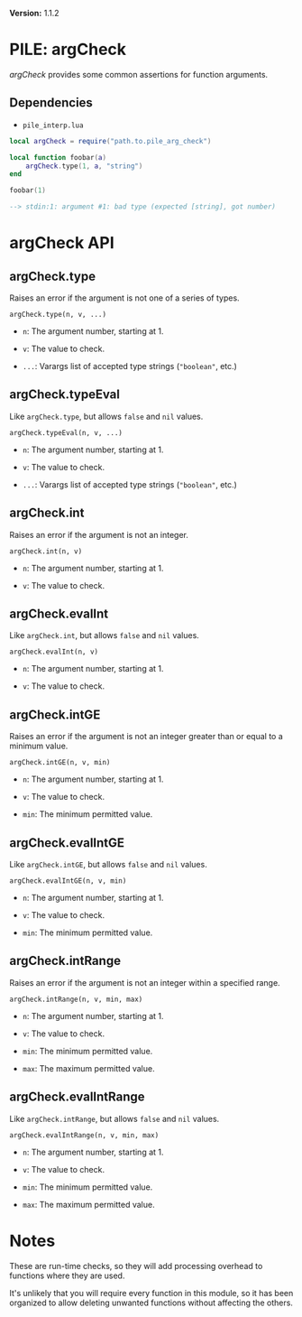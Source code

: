 **Version:** 1.1.2

# PILE: argCheck


*argCheck* provides some common assertions for function arguments.


## Dependencies

* `pile_interp.lua`


```lua
local argCheck = require("path.to.pile_arg_check")

local function foobar(a)
	argCheck.type(1, a, "string")
end

foobar(1)

--> stdin:1: argument #1: bad type (expected [string], got number)
```


# argCheck API

## argCheck.type

Raises an error if the argument is not one of a series of types.

`argCheck.type(n, v, ...)`

* `n`: The argument number, starting at 1.

* `v`: The value to check.

* `...`: Varargs list of accepted type strings (`"boolean"`, etc.)


## argCheck.typeEval

Like `argCheck.type`, but allows `false` and `nil` values.

`argCheck.typeEval(n, v, ...)`

* `n`: The argument number, starting at 1.

* `v`: The value to check.

* `...`: Varargs list of accepted type strings (`"boolean"`, etc.)


## argCheck.int

Raises an error if the argument is not an integer.

`argCheck.int(n, v)`

* `n`: The argument number, starting at 1.

* `v`: The value to check.


## argCheck.evalInt

Like `argCheck.int`, but allows `false` and `nil` values.

`argCheck.evalInt(n, v)`

* `n`: The argument number, starting at 1.

* `v`: The value to check.


## argCheck.intGE

Raises an error if the argument is not an integer greater than or equal to a minimum value.

`argCheck.intGE(n, v, min)`

* `n`: The argument number, starting at 1.

* `v`: The value to check.

* `min`: The minimum permitted value.


## argCheck.evalIntGE

Like `argCheck.intGE`, but allows `false` and `nil` values.

`argCheck.evalIntGE(n, v, min)`

* `n`: The argument number, starting at 1.

* `v`: The value to check.

* `min`: The minimum permitted value.


## argCheck.intRange

Raises an error if the argument is not an integer within a specified range.

`argCheck.intRange(n, v, min, max)`

* `n`: The argument number, starting at 1.

* `v`: The value to check.

* `min`: The minimum permitted value.

* `max`: The maximum permitted value.


## argCheck.evalIntRange

Like `argCheck.intRange`, but allows `false` and `nil` values.

`argCheck.evalIntRange(n, v, min, max)`

* `n`: The argument number, starting at 1.

* `v`: The value to check.

* `min`: The minimum permitted value.

* `max`: The maximum permitted value.


# Notes

These are run-time checks, so they will add processing overhead to functions where they are used.

It's unlikely that you will require every function in this module, so it has been organized to allow deleting unwanted functions without affecting the others.
